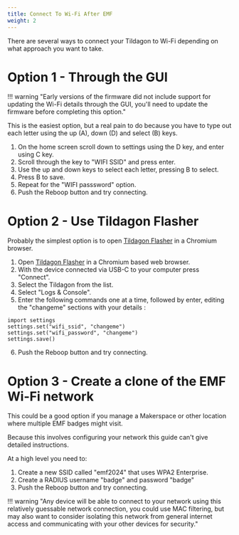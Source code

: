```yaml
---
title: Connect To Wi-Fi After EMF
weight: 2
---
```


There are several ways to connect your Tildagon to Wi-Fi depending on what approach you want to take.

# Option 1 - Through the GUI

!!! warning "Early versions of the firmware did not include support for updating the Wi-Fi details through the GUI, you'll need to update the firmware before completing this option."


This is the easiest option, but a real pain to do because you have to type out each letter using the up (A), down (D) and select (B) keys.

1. On the home screen scroll down to settings using the D key, and enter using C key.
2. Scroll through the key to "WIFI SSID" and press enter.
3. Use the up and down keys to select each letter, pressing B to select.
4. Press B to save.
5. Repeat for the "WIFI passsword" option.
6. Push the Reboop button and try connecting.

# Option 2 - Use Tildagon Flasher

Probably the simplest option is to open [Tildagon Flasher](https://emfcamp.github.io/badge-2024-software/) in a Chromium browser.

1. Open [Tildagon Flasher](https://emfcamp.github.io/badge-2024-software/) in a Chromium based web browser.
2. With the device connected via USB-C to your computer press "Connect".
3. Select the Tildagon from the list.
4. Select "Logs & Console".
5. Enter the following commands one at a time, followed by enter, editing the "changeme" sections with your details :

```
import settings
settings.set("wifi_ssid", "changeme")
settings.set("wifi_password", "changeme")
settings.save()
```

6. Push the Reboop button and try connecting.

# Option 3 - Create a clone of the EMF Wi-Fi network

This could be a good option if you manage a Makerspace or other location where multiple EMF badges might visit.

Because this involves configuring your network this guide can't give detailed instructions.

At a high level you need to:

1. Create a new SSID called "emf2024" that uses WPA2 Enterprise.
2. Create a RADIUS username "badge" and password "badge"
3. Push the Reboop button and try connecting.

!!! warning "Any device will be able to connect to your network using this relatively guessable network connection, you could use MAC filtering, but may also want to consider isolating this network from general internet access and communicating with your other devices for security."